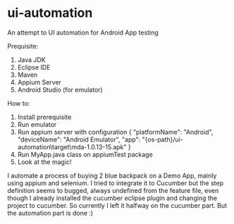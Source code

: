 # ui-automation
An attempt to UI automation for Android App testing

Prequisite:
1. Java JDK
2. Eclipse IDE
3. Maven
4. Appium Server
5. Android Studio (for emulator)

How to:
1. Install prerequisite
2. Run emulator
3. Run appium server with configuration 
{
  "platformName": "Android",
  "deviceName": "Android Emulator",
  "app": "{os-path}/ui-automation\target\mda-1.0.13-15.apk"
}
4. Run MyApp.java class on appiumTest package
5. Look at the magic!

I automate a process of buying 2 blue backpack on a Demo App, mainly using appium and selenium. I tried to integrate it to Cucumber but the step definition seems to bugged, always undefined from the feature file, even though I already installed the cucumber eclipse plugin and changing the project to cucumber. So currently I left it halfway on the cucumber part. But the automation part is done :)
